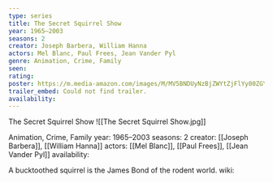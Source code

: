 ```yaml
---
type: series
title: The Secret Squirrel Show
year: 1965–2003
seasons: 2
creator: Joseph Barbera, William Hanna
actors: Mel Blanc, Paul Frees, Jean Vander Pyl
genre: Animation, Crime, Family
seen:
rating: 
poster: https://m.media-amazon.com/images/M/MV5BNDUyNzBjZWYtZjFlYy00ZGY0LTlkMDgtNmQ5N2U5ZGFiMTBhXkEyXkFqcGdeQXVyNTE1NjY5Mg@@._V1_SX300.jpg
trailer_embed: Could not find trailer.
availability:
---
```

The Secret Squirrel Show
![[The Secret Squirrel Show.jpg]]

Animation, Crime, Family
year: 1965–2003
seasons: 2
creator: [[Joseph Barbera]], [[William Hanna]]
actors: [[Mel Blanc]], [[Paul Frees]], [[Jean Vander Pyl]]
availability:

A bucktoothed squirrel is the James Bond of the rodent world.
wiki: 



